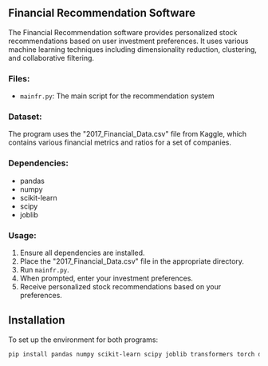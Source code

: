 ## Financial Recommendation Software

The Financial Recommendation software provides personalized stock recommendations based on user investment preferences. It uses various machine learning techniques including dimensionality reduction, clustering, and collaborative filtering.

### Files:
- `mainfr.py`: The main script for the recommendation system

### Dataset:
The program uses the "2017_Financial_Data.csv" file from Kaggle, which contains various financial metrics and ratios for a set of companies.

### Dependencies:
- pandas
- numpy
- scikit-learn
- scipy
- joblib

### Usage:
1. Ensure all dependencies are installed.
2. Place the "2017_Financial_Data.csv" file in the appropriate directory.
3. Run `mainfr.py`.
4. When prompted, enter your investment preferences.
5. Receive personalized stock recommendations based on your preferences.

## Installation

To set up the environment for both programs:

```bash
pip install pandas numpy scikit-learn scipy joblib transformers torch datasets nltk
```


